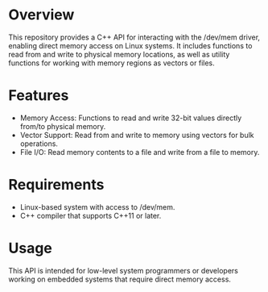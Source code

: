 # Overview
This repository provides a C++ API for interacting with the /dev/mem driver, enabling direct memory access on Linux systems. It includes functions to read from and write to physical memory locations, as well as utility functions for working with memory regions as vectors or files.

# Features
* Memory Access: Functions to read and write 32-bit values directly from/to physical memory.
* Vector Support: Read from and write to memory using vectors for bulk operations.
* File I/O: Read memory contents to a file and write from a file to memory.

# Requirements
* Linux-based system with access to /dev/mem.
* C++ compiler that supports C++11 or later.

# Usage
This API is intended for low-level system programmers or developers working on embedded systems that require direct memory access.
